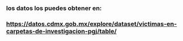 ### los datos los puedes obtener en:

### https://datos.cdmx.gob.mx/explore/dataset/victimas-en-carpetas-de-investigacion-pgj/table/
